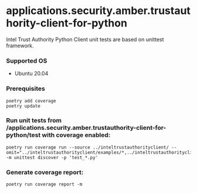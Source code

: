 #  applications.security.amber.trustauthority-client-for-python

Intel Trust Authority Python Client unit tests are based on unittest framework.

### Supported OS
- Ubuntu 20.04
  

### Prerequisites
```
poetry add coverage
poetry update
```

### Run unit tests from **/applications.security.amber.trustauthority-client-for-python/test** with coverage enabled:
```
poetry run coverage run --source ../inteltrustauthorityclient/ --omit="../inteltrustauthorityclient/examples/*,../inteltrustauthorityclient/resources/*" -m unittest discover -p 'test_*.py'
```

### Generate coverage report:
```
poetry run coverage report -m
```